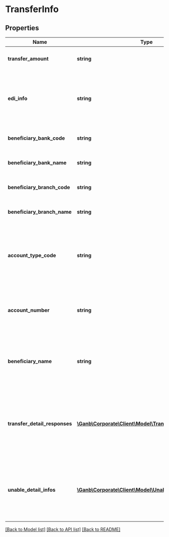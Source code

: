 # TransferInfo

## Properties
Name | Type | Description | Notes
------------ | ------------- | ------------- | -------------
**transfer_amount** | **string** | 振込金額 半角数字 1以上,整数のみ | [optional] 
**edi_info** | **string** | EDI情報 半角文字 該当する情報が無い場合は項目自体を設定しません | [optional] 
**beneficiary_bank_code** | **string** | 被仕向金融機関番号 半角数字 | [optional] 
**beneficiary_bank_name** | **string** | 被仕向金融機関名カナ 半角文字 | [optional] 
**beneficiary_branch_code** | **string** | 被仕向支店番号 半角数字 | [optional] 
**beneficiary_branch_name** | **string** | 被仕向支店名カナ 半角文字 | [optional] 
**account_type_code** | **string** | 科目コード（預金種別コード） 半角数字 1：普通、2：当座、4：貯蓄、9：その他 | [optional] 
**account_number** | **string** | 口座番号 半角数字 7桁未満の番号は右詰で、前ゼロで埋めること | [optional] 
**beneficiary_name** | **string** | 受取人名 半角文字 該当する情報が無い場合は項目自体を設定しません | [optional] 
**transfer_detail_responses** | [**\Ganb\Corporate\Client\Model\TransferDetailResponse[]**](TransferDetailResponse.md) | 振込明細結果 振込明細結果のリスト 正常時のみ応答 該当する情報が無い場合は空のリストを返却 | [optional] 
**unable_detail_infos** | [**\Ganb\Corporate\Client\Model\UnableDetailInfo[]**](UnableDetailInfo.md) | 不能明細情報 不能明細情報のリスト 該当する情報が無い場合は項目自体を設定しません | [optional] 

[[Back to Model list]](../README.md#documentation-for-models) [[Back to API list]](../README.md#documentation-for-api-endpoints) [[Back to README]](../README.md)


